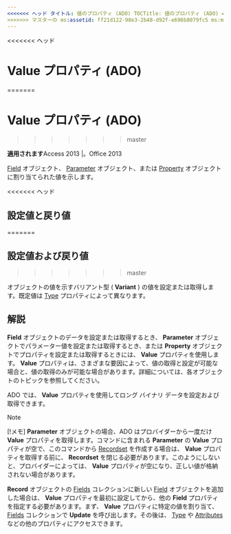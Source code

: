 ```yaml
---
<<<<<<< ヘッド タイトル: 値のプロパティ (ADO) TOCTitle: 値のプロパティ (ADO) === タイトル: Value プロパティ (ADO) TOCTitle: Value プロパティ (ADO)
>>>>>>> マスターの ms:assetid: ff21d122-98e3-2b48-d92f-e696b8079fc5 ms:mtpsurl: https://msdn.microsoft.com/library/JJ250310(v=office.15) ms:contentKeyID: 48548958 ms.date: 2015/09/18 mtps_version: v=office.15
---
```


<<<<<<< ヘッド
# <a name="value-property-ado"></a>Value プロパティ (ADO)
=======
# <a name="value-property-ado"></a>Value プロパティ (ADO)
>>>>>>> master


**適用されます**Access 2013 |。Office 2013

[Field](field-object-ado.md) オブジェクト、 [Parameter](parameter-object-ado.md) オブジェクト、または [Property](property-object-ado.md) オブジェクトに割り当てられた値を示します。

<<<<<<< ヘッド
## <a name="settings-and-return-values"></a>設定値と戻り値
=======
## <a name="settings-and-return-values"></a>設定値および戻り値
>>>>>>> master

オブジェクトの値を示すバリアント型 ( **Variant** ) の値を設定または取得します。既定値は [Type](type-property-ado.md) プロパティによって異なります。

## <a name="remarks"></a>解説

**Field** オブジェクトのデータを設定または取得するとき、 **Parameter** オブジェクトでパラメーター値を設定または取得するとき、または **Property** オブジェクトでプロパティを設定または取得するときには、 **Value** プロパティを使用します。 **Value** プロパティは、さまざまな要因によって、値の取得と設定が可能な場合と、値の取得のみが可能な場合があります。詳細については、各オブジェクトのトピックを参照してください。

ADO では、 **Value** プロパティを使用してロング バイナリ データを設定および取得できます。


> [!NOTE]
> <P>[!メモ] <STRONG>Parameter</STRONG> オブジェクトの場合、ADO はプロバイダーから一度だけ <STRONG>Value</STRONG> プロパティを取得します。コマンドに含まれる <STRONG>Parameter</STRONG> の <STRONG>Value</STRONG> プロパティが空で、このコマンドから <A href="recordset-object-ado.md">Recordset</A> を作成する場合は、 <STRONG>Value</STRONG> プロパティを取得する前に、 <STRONG>Recordset</STRONG> を閉じる必要があります。このようにしないと、プロバイダーによっては、 <STRONG>Value</STRONG> プロパティが空になり、正しい値が格納されない場合があります。</P>



**Record** オブジェクトの [Fields](fields-collection-ado.md) コレクションに新しい [Field](record-object-ado.md) オブジェクトを追加した場合は、 **Value** プロパティを最初に設定してから、他の **Field** プロパティを指定する必要があります。まず、 **Value** プロパティに特定の値を割り当て、 [Fields](update-method-ado.md) コレクションで **Update** を呼び出します。その後は、 [Type](type-property-ado.md) や [Attributes](attributes-property-ado.md) などの他のプロパティにアクセスできます。

